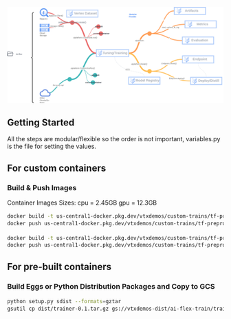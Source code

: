 ![](../../images/aip-flex.png)

## Getting Started

All the steps are modular/flexible so the order is not important, variables.py is the file for setting the values.

## For custom containers
### Build & Push Images

Container Images Sizes:
cpu = 2.45GB
gpu = 12.3GB

```sh
docker build -t us-central1-docker.pkg.dev/vtxdemos/custom-trains/tf-preprocess_cpu:1.0 -f trainer/Dockerfile\[CPU\] trainer/.
docker push us-central1-docker.pkg.dev/vtxdemos/custom-trains/tf-preprocess_cpu:1.0

docker build -t us-central1-docker.pkg.dev/vtxdemos/custom-trains/tf-preprocess_gpu:1.0 -f trainer/Dockerfile\[GPU\] trainer/.
docker push us-central1-docker.pkg.dev/vtxdemos/custom-trains/tf-preprocess_gpu:1.0
```

## For pre-built containers
### Build Eggs or Python Distribution Packages and Copy to GCS
```sh
python setup.py sdist --formats=gztar
gsutil cp dist/trainer-0.1.tar.gz gs://vtxdemos-dist/ai-flex-train/trainer-0.1.tar.gz
```